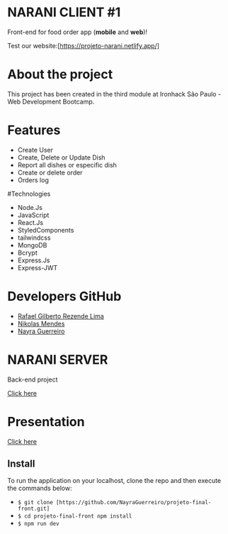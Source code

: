 # NARANI CLIENT #1

Front-end for food order app (**mobile** and **web**)!

Test our website:[https://projeto-narani.netlify.app/]

# About the project

This project has been created in the third module at Ironhack São Paulo - Web Development Bootcamp.

# Features

- Create User
- Create, Delete or Update Dish
- Report all dishes or especific dish
- Create or delete order
- Orders log

#Technologies
- Node.Js
- JavaScript
- React.Js
- StyledComponents
- tailwindcss
- MongoDB
- Bcrypt
- Express.Js
- Express-JWT 

# Developers GitHub

- [Rafael Gilberto Rezende Lima](https://github.com/RafaelGilberto)
- [Nikolas Mendes](https://github.com/nikolasMendes)
- [Nayra Guerreiro](https://github.com/NayraGuerreiro)

# NARANI SERVER

Back-end project 

[Click here](https://github.com/NayraGuerreiro/projeto-final-back)

# Presentation

[Click here](https://docs.google.com/presentation/d/12nhHl7UuvXNVyDBMxq3J0tSbnH9HG8l8eL3Gm0vG79o/edit?usp=sharing)

## Install

To run the application on your localhost, clone the repo and then execute the commands below:

- `$ git clone [https://github.com/NayraGuerreiro/projeto-final-front.git]`
- `$ cd projeto-final-front npm install`
- `$ npm run dev`

